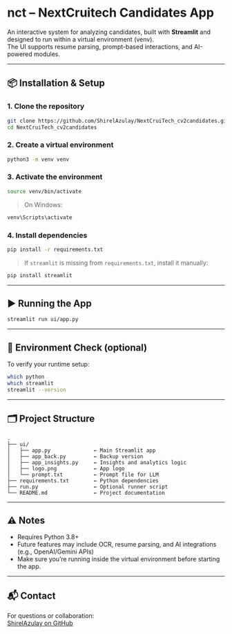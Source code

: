 # nct – NextCruitech Candidates App

An interactive system for analyzing candidates, built with **Streamlit** and designed to run within a virtual environment (venv).  
The UI supports resume parsing, prompt-based interactions, and AI-powered modules.

---

## 📦 Installation & Setup

### 1. Clone the repository
```bash
git clone https://github.com/ShirelAzulay/NextCruiTech_cv2candidates.git
cd NextCruiTech_cv2candidates
```

### 2. Create a virtual environment
```bash
python3 -m venv venv
```

### 3. Activate the environment
```bash
source venv/bin/activate
```

> On Windows:
```cmd
venv\Scripts\activate
```

### 4. Install dependencies
```bash
pip install -r requirements.txt
```

> If `streamlit` is missing from `requirements.txt`, install it manually:
```bash
pip install streamlit
```

---

## ▶️ Running the App
```bash
streamlit run ui/app.py
```

---

## 🧪 Environment Check (optional)

To verify your runtime setup:
```bash
which python
which streamlit
streamlit --version
```

---

## 🗂 Project Structure

```
.
├── ui/
│   ├── app.py              ← Main Streamlit app
│   ├── app_back.py         ← Backup version
│   ├── app_insights.py     ← Insights and analytics logic
│   ├── logo.png            ← App logo
│   └── prompt.txt          ← Prompt file for LLM
├── requirements.txt        ← Python dependencies
├── run.py                  ← Optional runner script
└── README.md               ← Project documentation
```

---

## ⚠️ Notes

- Requires Python 3.8+
- Future features may include OCR, resume parsing, and AI integrations (e.g., OpenAI/Gemini APIs)
- Make sure you’re running inside the virtual environment before starting the app.

---

## 📬 Contact

For questions or collaboration:  
[ShirelAzulay on GitHub](https://github.com/ShirelAzulay)
